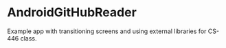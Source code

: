 # AndroidGitHubReader
Example app with transitioning screens and using external libraries for CS-446 class.
